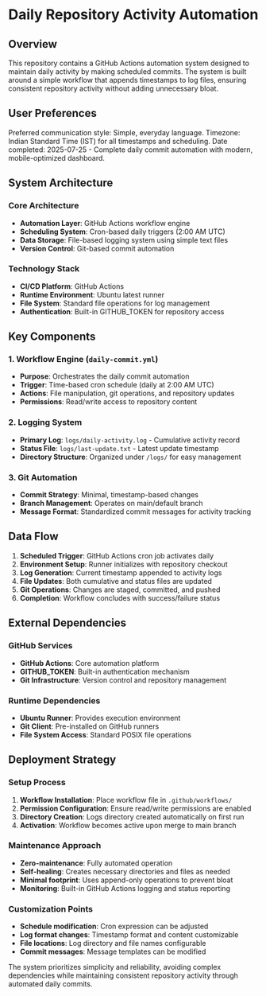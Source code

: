 # Daily Repository Activity Automation

## Overview

This repository contains a GitHub Actions automation system designed to maintain daily activity by making scheduled commits. The system is built around a simple workflow that appends timestamps to log files, ensuring consistent repository activity without adding unnecessary bloat.

## User Preferences

Preferred communication style: Simple, everyday language.
Timezone: Indian Standard Time (IST) for all timestamps and scheduling.
Date completed: 2025-07-25 - Complete daily commit automation with modern, mobile-optimized dashboard.

## System Architecture

### Core Architecture
- **Automation Layer**: GitHub Actions workflow engine
- **Scheduling System**: Cron-based daily triggers (2:00 AM UTC)
- **Data Storage**: File-based logging system using simple text files
- **Version Control**: Git-based commit automation

### Technology Stack
- **CI/CD Platform**: GitHub Actions
- **Runtime Environment**: Ubuntu latest runner
- **File System**: Standard file operations for log management
- **Authentication**: Built-in GITHUB_TOKEN for repository access

## Key Components

### 1. Workflow Engine (`daily-commit.yml`)
- **Purpose**: Orchestrates the daily commit automation
- **Trigger**: Time-based cron schedule (daily at 2:00 AM UTC)
- **Actions**: File manipulation, git operations, and repository updates
- **Permissions**: Read/write access to repository content

### 2. Logging System
- **Primary Log**: `logs/daily-activity.log` - Cumulative activity record
- **Status File**: `logs/last-update.txt` - Latest update timestamp
- **Directory Structure**: Organized under `/logs/` for easy management

### 3. Git Automation
- **Commit Strategy**: Minimal, timestamp-based changes
- **Branch Management**: Operates on main/default branch
- **Message Format**: Standardized commit messages for activity tracking

## Data Flow

1. **Scheduled Trigger**: GitHub Actions cron job activates daily
2. **Environment Setup**: Runner initializes with repository checkout
3. **Log Generation**: Current timestamp appended to activity logs
4. **File Updates**: Both cumulative and status files are updated
5. **Git Operations**: Changes are staged, committed, and pushed
6. **Completion**: Workflow concludes with success/failure status

## External Dependencies

### GitHub Services
- **GitHub Actions**: Core automation platform
- **GITHUB_TOKEN**: Built-in authentication mechanism
- **Git Infrastructure**: Version control and repository management

### Runtime Dependencies
- **Ubuntu Runner**: Provides execution environment
- **Git Client**: Pre-installed on GitHub runners
- **File System Access**: Standard POSIX file operations

## Deployment Strategy

### Setup Process
1. **Workflow Installation**: Place workflow file in `.github/workflows/`
2. **Permission Configuration**: Ensure read/write permissions are enabled
3. **Directory Creation**: Logs directory created automatically on first run
4. **Activation**: Workflow becomes active upon merge to main branch

### Maintenance Approach
- **Zero-maintenance**: Fully automated operation
- **Self-healing**: Creates necessary directories and files as needed
- **Minimal footprint**: Uses append-only operations to prevent bloat
- **Monitoring**: Built-in GitHub Actions logging and status reporting

### Customization Points
- **Schedule modification**: Cron expression can be adjusted
- **Log format changes**: Timestamp format and content customizable
- **File locations**: Log directory and file names configurable
- **Commit messages**: Message templates can be modified

The system prioritizes simplicity and reliability, avoiding complex dependencies while maintaining consistent repository activity through automated daily commits.